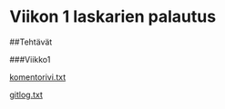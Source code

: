 # Viikon 1 laskarien palautus

##Tehtävät

###Viikko1

[komentorivi.txt](https://github.com/Pekkuli/otm-harjoitustyo/blob/master/laskarit/viikko1/komentorivi.txt)

[gitlog.txt](https://github.com/Pekkuli/otm-harjoitustyo/blob/master/laskarit/viikko1/gitlog.txt)
